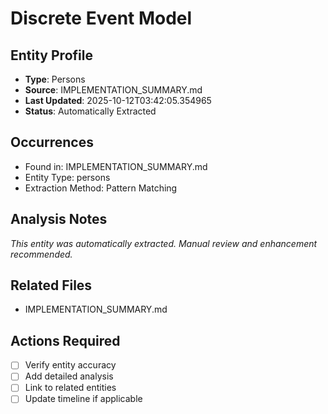 # Discrete Event Model

## Entity Profile
- **Type**: Persons
- **Source**: IMPLEMENTATION_SUMMARY.md
- **Last Updated**: 2025-10-12T03:42:05.354965
- **Status**: Automatically Extracted

## Occurrences
- Found in: IMPLEMENTATION_SUMMARY.md
- Entity Type: persons
- Extraction Method: Pattern Matching

## Analysis Notes
*This entity was automatically extracted. Manual review and enhancement recommended.*

## Related Files
- IMPLEMENTATION_SUMMARY.md

## Actions Required
- [ ] Verify entity accuracy
- [ ] Add detailed analysis
- [ ] Link to related entities
- [ ] Update timeline if applicable
